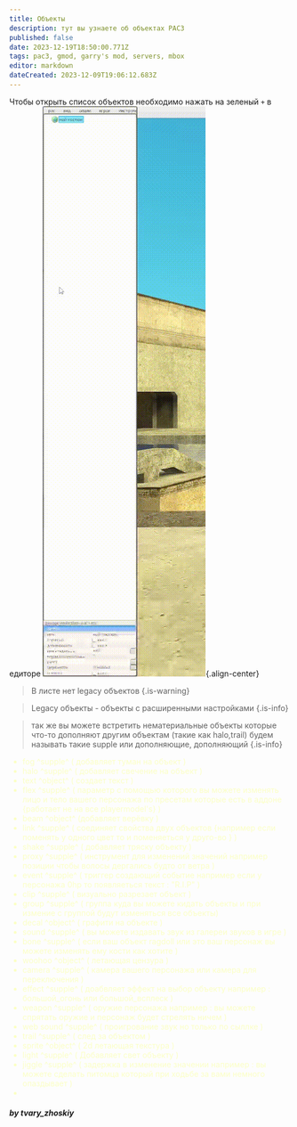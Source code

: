 ```yaml
---
title: Объекты
description: тут вы узнаете об объектах PAC3
published: false
date: 2023-12-19T18:50:00.771Z
tags: pac3, gmod, garry's mod, servers, mbox
editor: markdown
dateCreated: 2023-12-09T19:06:12.683Z
---
```


Чтобы открыть список объектов необходимо нажать на зеленый `+` в едиторе
![pac3_objects.gif](/pac3/pac3_objects.gif){.align-center}
> В листе нет legacy объектов
{.is-warning}

> Legacy объекты - объекты с расширенными настройками
{.is-info}

> так же вы можете встретить нематериальные объекты которые что-то дополняют другим объектам (такие как halo,trail)
будем называть такие supple или дополняющие, дополняющий
{.is-info}

<font color="#fbffc5">

- fog ^supple^ ( добавляет туман на объект )
- halo ^supple^ ( добавляет свечение на объект )
- text ^object^ ( создает текст )
- flex ^supple^ ( параметр с помощью которого вы можете изменять лицо и тело вашего персонажа по пресетам которые есть в аддоне {работает не на все playermodel's} )
- beam ^object^ (добавляет верёвку )
- link ^supple^ ( соединяет свойства двух объектов {например если поменять у одного цвет то и поменяеться у друго-во } )
- shake ^supple^ ( добавляет тряску объекту )
- proxy ^supple^ ( инструмент для изменений значений например позиции чтобы волосы дергались будто от ветра )
- event ^supple^ ( триггер создающий событие например если у персонажа 0hp то появляеться текст : "R.I.P" )
- clip ^supple^ ( визуально разрезает объект )
- group ^supple^ ( группа куда вы можете кидать объекты и при измение с группой будут изменяться все объекты)
- decal ^object^ ( графити на объекте )
- sound ^supple^ ( вы можете издавать звук из галереи звуков в игре )
- bone ^supple^ ( если ваш объект ragdoll или это ваш персонаж вы можете изменять ему кости как хотите )
- woohoo ^object^ ( летающая цензура )
- camera ^supple^ ( камера вашего персонажа или камера для переключения )
- effect ^supple^ ( доабвляет эффект на выбор объекту например : большой_огонь или большой_всплеск )
- weapon ^supple^ ( оружие персонажа например : вы можете спрятать оружие и персонаж будет стрелять ничем )
- web sound ^supple^ ( проигрование звук но только по сыллке )
- trail ^supple^ ( след за объектом )
- sprite ^object^ ( 2d летающая текстура )
- light ^supple^ ( Добавляет свет объекту )
- jiggle ^supple^ ( задержка в изменение значении например : вы можете сделать питомца который при ходьбе за вами немного опаздывает )
- 

</font>


##### **by tvary_zhoskiy**